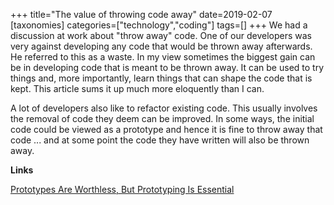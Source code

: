+++
title="The value of throwing code away"
date=2019-02-07
[taxonomies]
categories=["technology","coding"]
tags=[]
+++
We had a discussion at work about "throw away" code. One of our developers was very against developing any code that would be thrown away afterwards. He referred to this as a waste. In my view sometimes the biggest gain can be in developing code that is meant to be thrown away. It can be used to try things and, more importantly, learn things that can shape the code that is kept. This article sums it up much more eloquently than I can.
<!-- more -->

A lot of developers also like to refactor existing code. This usually involves the removal of code they deem can be improved. In some ways, the initial code could be viewed as a prototype and hence it is fine to throw away that code ... and at some point the code they have written will also be thrown away.

__Links__

[Prototypes Are Worthless, But Prototyping Is Essential](https://www.bennadel.com/blog/3570-prototypes-are-worthless-but-prototyping-is-essential.htm)
